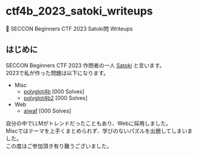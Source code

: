 # ctf4b_2023_satoki_writeups
🔰 SECCON Beginners CTF 2023 Satoki問 Writeups

## はじめに
SECCON Beginners CTF 2023 作問者の一人 [Satoki](https://twitter.com/satoki00) と言います。  
2023で私が作った問題は以下になります。  

- Misc
  - [polyglot4b](misc/polyglot4b) [000 Solves]  
  - [polyglot4b2](misc/polyglot4b2) [000 Solves]  
- Web
  - [aiwaf](web/aiwaf) [000 Solves]  <!-- $ -->

自分の中でLLMがトレンドだったこともあり、Webに採用しました。  
Miscではテーマを上手くまとめられず、学びのないパズルを出題してしまいました。  
この度はご参加頂き有り難うございました。  